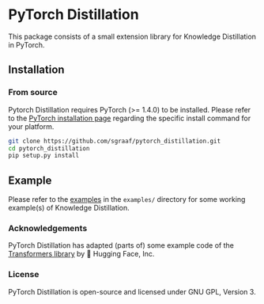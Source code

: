 # PyTorch Distillation
This package consists of a small extension library for Knowledge Distillation in PyTorch.

## Installation
### From source
Pytorch Distillation requires PyTorch (>= 1.4.0) to be installed. Please refer to the [PyTorch installation page](https://pytorch.org/get-started/locally/#start-locally) regarding the specific install command for your platform.
```bash
git clone https://github.com/sgraaf/pytorch_distillation.git
cd pytorch_distillation
pip setup.py install
```

## Example
Please refer to the [examples](https://github.com/sgraaf/pytorch_distillation/tree/master/examples) in the `examples/` directory for some working example(s) of Knowledge Distillation.

### Acknowledgements
PyTorch Distillation has adapted (parts of) some example code of the [Transformers library](https://github.com/huggingface/transformers) by 🤗 Hugging Face, Inc.

### License
PyTorch Distillation is open-source and licensed under GNU GPL, Version 3.
